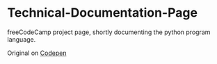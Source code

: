# Technical-Documentation-Page
freeCodeCamp project page, shortly documenting the python program language.

Original on [Codepen](https://codepen.io/vawilliams/pen/yLyEmga)

